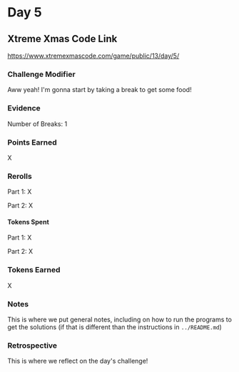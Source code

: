 # Day 5

## Xtreme Xmas Code Link

https://www.xtremexmascode.com/game/public/13/day/5/

### Challenge Modifier

Aww yeah! I'm gonna start by taking a break to get some food!

### Evidence

Number of Breaks: 1

### Points Earned

X

### Rerolls

Part 1: X

Part 2: X

#### Tokens Spent

Part 1: X

Part 2: X

### Tokens Earned

X

### Notes

This is where we put general notes, including on how to run the programs to get the solutions (if that is different than the instructions in `../README.md`)

### Retrospective

This is where we reflect on the day's challenge!
